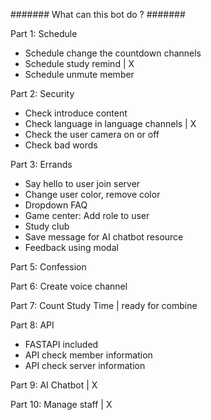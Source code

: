 ####### What can this bot do ? #######

Part 1: Schedule
- Schedule change the countdown channels
- Schedule study remind | X
- Schedule unmute member

Part 2: Security
- Check introduce content
- Check language in language channels | X
- Check the user camera on or off
- Check bad words

Part 3: Errands
- Say hello to user join server
- Change user color, remove color
- Dropdown FAQ
- Game center: Add role to user
- Study club
- Save message for AI chatbot resource
- Feedback using modal

Part 5: Confession

Part 6: Create voice channel

Part 7: Count Study Time | ready for combine

Part 8: API
- FASTAPI included
- API check member information
- API check server information

Part 9: AI Chatbot | X

Part 10: Manage staff | X
